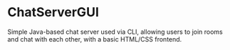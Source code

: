 # ChatServerGUI
Simple Java-based chat server used via CLI, allowing users to join rooms and chat with each other, with a basic HTML/CSS frontend.
